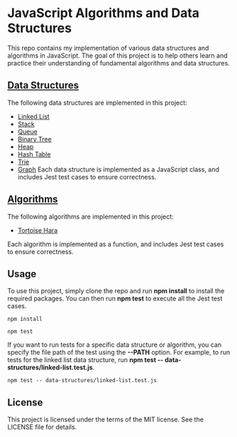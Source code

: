 # JavaScript Algorithms and Data Structures

This repo contains my implementation of various data structures and algorithms in JavaScript. The goal of this project is to help others learn and practice their understanding of fundamental algorithms and data structures.

## [Data Structures](https://github.com/IkboljonMe/javascript-algorithms/tree/main/src/data-structures)

The following data structures are implemented in this project:

- [Linked List](https://github.com/IkboljonMe/javascript-algorithms/tree/main/src/data-structures/linked-list)
- [Stack](https://github.com/IkboljonMe/javascript-algorithms/tree/main/src/data-structures/stack)
- [Queue]()
- [Binary Tree]()
- [Heap]()
- [Hash Table](https://github.com/IkboljonMe/javascript-algorithms/tree/main/src/data-structures/hash-table)
- [Trie]()
- [Graph]()
  Each data structure is implemented as a JavaScript class, and includes Jest test cases to ensure correctness.

## [Algorithms](https://github.com/IkboljonMe/javascript-algorithms/tree/main/src/algorithms)

The following algorithms are implemented in this project:

- [Tortoise Hara](https://github.com/IkboljonMe/javascript-algorithms/tree/main/src/algorithms/linked-list/TortoiseHare)

Each algorithm is implemented as a function, and includes Jest test cases to ensure correctness.

## Usage

To use this project, simply clone the repo and run **npm install** to install the required packages. You can then run **npm test** to execute all the Jest test cases.

```
npm install
```

```
npm test
```

If you want to run tests for a specific data structure or algorithm, you can specify the file path of the test using the **--PATH** option. For example, to run tests for the linked list data structure, run **npm test -- data-structures/linked-list.test.js**.

```
npm test -- data-structures/linked-list.test.js
```

## License

This project is licensed under the terms of the MIT license. See the LICENSE file for details.
